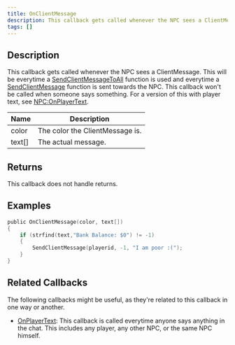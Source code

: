 ```yaml
---
title: OnClientMessage
description: This callback gets called whenever the NPC sees a ClientMessage.
tags: []
---
```


<VersionWarn name='NPC callback' version='SA-MP 0.3a' />

## Description

This callback gets called whenever the NPC sees a ClientMessage. This will be everytime a [SendClientMessageToAll](../functions/SendClientMessageToAll) function is used and everytime a [SendClientMessage](../functions/SendClientMessage) function is sent towards the NPC. This callback won't be called when someone says something. For a version of this with player text, see [NPC:OnPlayerText](OnPlayerText).

| Name   | Description                     |
| ------ | ------------------------------- |
| color  | The color the ClientMessage is. |
| text[] | The actual message.             |

## Returns

This callback does not handle returns.

## Examples

```c
public OnClientMessage(color, text[])
{
    if (strfind(text,"Bank Balance: $0") != -1)
    {
        SendClientMessage(playerid, -1, "I am poor :(");
    }
}
```

## Related Callbacks

The following callbacks might be useful, as they're related to this callback in one way or another. 

- [OnPlayerText](OnPlayerText): This callback is called everytime anyone says anything in the chat. This includes any player, any other NPC, or the same NPC himself.
